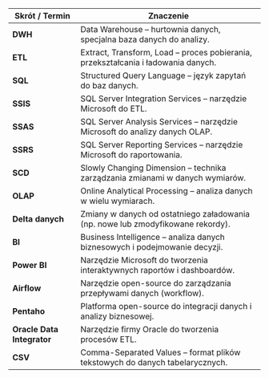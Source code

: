 | Skrót / Termin       | Znaczenie                                                                 |
|----------------------|---------------------------------------------------------------------------|
| **DWH**              | Data Warehouse – hurtownia danych, specjalna baza danych do analizy.     |
| **ETL**              | Extract, Transform, Load – proces pobierania, przekształcania i ładowania danych. |
| **SQL**              | Structured Query Language – język zapytań do baz danych.                  |
| **SSIS**             | SQL Server Integration Services – narzędzie Microsoft do ETL.             |
| **SSAS**             | SQL Server Analysis Services – narzędzie Microsoft do analizy danych OLAP.|
| **SSRS**             | SQL Server Reporting Services – narzędzie Microsoft do raportowania.      |
| **SCD**              | Slowly Changing Dimension – technika zarządzania zmianami w danych wymiarów. |
| **OLAP**             | Online Analytical Processing – analiza danych w wielu wymiarach.          |
| **Delta danych**     | Zmiany w danych od ostatniego załadowania (np. nowe lub zmodyfikowane rekordy). |
| **BI**               | Business Intelligence – analiza danych biznesowych i podejmowanie decyzji. |
| **Power BI**         | Narzędzie Microsoft do tworzenia interaktywnych raportów i dashboardów.   |
| **Airflow**          | Narzędzie open-source do zarządzania przepływami danych (workflow).       |
| **Pentaho**          | Platforma open-source do integracji danych i analizy biznesowej.          |
| **Oracle Data Integrator** | Narzędzie firmy Oracle do tworzenia procesów ETL.                   |
| **CSV**              | Comma-Separated Values – format plików tekstowych do danych tabelarycznych. |
